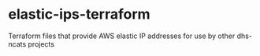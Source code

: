# elastic-ips-terraform
Terraform files that provide AWS elastic IP addresses for use by other dhs-ncats projects 
